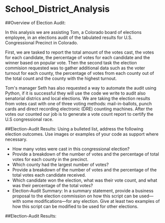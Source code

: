 # School_District_Analysis

##Overview of Election Audit:

In this analysis we are assisting Tom, a Colorado board of elections employee, in an elections audit of the tabulated results for U.S. Congressional Precinct in Colorado. 

First, we are tasked to report the total amount of the votes cast, the votes for each candidate, the percentage of votes for each candidate and the winner based on popular vote. Then the second task the election commision requested was to gather additional data such as the voter turnout for each county, the percentage of votes from each county out of the total count and the county with the highest turnout.

Tom's manager Seth has also requested a way to automate the audit using Python, if it is successful they will use the code we write to audit also senatorial districs and local elections. We are taking the election results from votes cast with one of three voting methods: mail-in-ballots, punch cards and direct recording electronic (DRE) counting machines. After the votes our counted our job is to generate a vote count report to certify the U.S congressional race. 


##Election-Audit Results: 
Using a bulleted list, address the following election outcomes. Use images or examples of your code as support where necessary.

- How many votes were cast in this congressional election?
- Provide a breakdown of the number of votes and the percentage of total votes for each county in the precinct.
- Which county had the largest number of votes?
- Provide a breakdown of the number of votes and the percentage of the total votes each candidate received.
- Which candidate won the election, what was their vote count, and what was their percentage of the total votes?
- Election-Audit Summary: In a summary statement, provide a business proposal to the election commission on how this script can be used—with some modifications—for   any election. Give at least two examples of how this script can be modified to be used for other elections.

##Election-Audit Results: 
